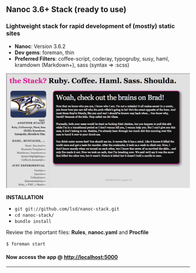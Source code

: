 ## Nanoc 3.6+ Stack (ready to use)
### Lightweight stack for rapid development of (mostly) static sites

* __Nanoc__: Version 3.6.2
* __Dev gems__: foreman, thin
* __Preferred Filters__: coffee-script, coderay, typogruby, susy, haml,
                     kramdown (Markdown+), sass (syntax => :scss)

![nanoc-stack homepage](https://raw.githubusercontent.com/lsd/nanoc-stack/master/lsd-nanoc-stack.png)

__INSTALLATION__

- `git git://github.com/lsd/nanoc-stack.git`
- `cd nanoc-stack/`
- `bundle install`

Review the important files: **Rules**, **nanoc.yaml** and **Procfile**

  `$ foreman start`

#### Now access the app @ <http://localhost:5000>

----------
